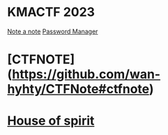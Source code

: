 # KMACTF 2023

[Note a note](https://github.com/wan-hyhty/CTFs_competition/tree/main/kmactf2023_svattt/Pwn/964_Not_a_Note)
[Password Manager](https://github.com/wan-hyhty/CTFs_competition/tree/main/kmactf2023_svattt/Pwn/1000_Password_Manager)

# [CTFNOTE] (https://github.com/wan-hyhty/CTFNote#ctfnote)

# [House of spirit](https://github.com/wan-hyhty/Techniques#house-of-spirit)
